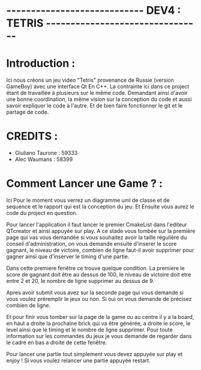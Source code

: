 
# ---------------------------- DEV4 : TETRIS --------------------------------

# Introduction : 

Ici nous créons un jeu video "Tetris" provenance de Russie (version GameBoy) avec une interface Qt En C++. 
La contrainte ici dans ce project étant de travaillée à plusieurs sur le même code. Demandant ainsi d'avoir une bonne coordination, la même vision sur la conception du code et aussi savoir expliquer le code à l'autre. Et de bien faire fonctionner le git et le partage de code. 


#  CREDITS : 

 - Giuliano Taurone : 59333
 - Alec Waumans : 58399


#  Comment Lancer une Game ? : 

Ici Pour le moment vous verrez un diagramme uml de classe et de sequence et le rapport qui est la conception du jeu. Et Ensuite vous aurez le code du project en question. 

Pour lancer l'application il faut lancer le premier CmakeList dans l'editeur QTcreator et ainsi appuyée sur play. A ce stade vous tombée sur la première page qui vas vous demandée si vous souhaitez avoir la taille régulière du conseil d'administration, on vous demande ensuite d'inserer le score gagnant, le niveau de victoire, combien de ligne faut-il avoir supprimer pour gagner ainsi que d'inserver le timing d'une partie. 

Dans cette premiere fenêtre ce trouve quelque condition. La premiere le score de gagnant doit être au dessus de 100, le niveau de victoire doit etre entre 2 et 20, le nombre de ligne supprimer au dessus de 9. 

Apres avoir submit vous avez sur la seconde page qui vous demande si vous voulez préremplir le jeux ou non. Si oui on vous demande de précisez combien de ligne. 

Et pour finir vous tomber sur la page de la game ou au centre il y a la board, en haut a droite la prochaine brick qui va être générée, a droite le score, le level ainsi que le timing et le nombre de ligne supprimer. Pour toute information sur les commandes du jeux je vous demande de regarder dans le cadre en bas a droite de cette fenêtre. 

Pour lancer une partie tout simplement vous devez appuyée sur play et enjoy ! Si vous voulez relancer une partie appuyée restart. 



